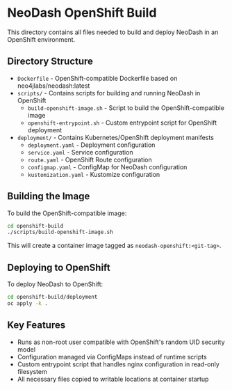 # NeoDash OpenShift Build

This directory contains all files needed to build and deploy NeoDash in an OpenShift environment.

## Directory Structure

- `Dockerfile` - OpenShift-compatible Dockerfile based on neo4jlabs/neodash:latest
- `scripts/` - Contains scripts for building and running NeoDash in OpenShift
  - `build-openshift-image.sh` - Script to build the OpenShift-compatible image
  - `openshift-entrypoint.sh` - Custom entrypoint script for OpenShift deployment
- `deployment/` - Contains Kubernetes/OpenShift deployment manifests
  - `deployment.yaml` - Deployment configuration
  - `service.yaml` - Service configuration
  - `route.yaml` - OpenShift Route configuration
  - `configmap.yaml` - ConfigMap for NeoDash configuration
  - `kustomization.yaml` - Kustomize configuration

## Building the Image

To build the OpenShift-compatible image:

```bash
cd openshift-build
./scripts/build-openshift-image.sh
```

This will create a container image tagged as `neodash-openshift:<git-tag>`.

## Deploying to OpenShift

To deploy NeoDash to OpenShift:

```bash
cd openshift-build/deployment
oc apply -k .
```

## Key Features

- Runs as non-root user compatible with OpenShift's random UID security model
- Configuration managed via ConfigMaps instead of runtime scripts
- Custom entrypoint script that handles nginx configuration in read-only filesystem
- All necessary files copied to writable locations at container startup

